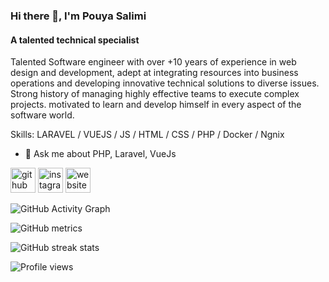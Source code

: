 ### Hi there 👋, I'm Pouya Salimi
#### A talented technical specialist
Talented Software engineer with over +10 years of experience in web design and development,
adept at integrating resources into business operations and developing innovative technical solutions
to diverse issues. Strong history of managing highly effective teams to execute complex projects.
motivated to learn and develop himself in every aspect of the software world.

Skills: LARAVEL / VUEJS / JS / HTML / CSS / PHP / Docker / Ngnix

- 💬 Ask me about PHP, Laravel, VueJs 


[<img src='https://cdn.jsdelivr.net/npm/simple-icons@3.0.1/icons/github.svg' alt='github' height='40'>](https://github.com/pouyasalimi)  [<img src='https://cdn.jsdelivr.net/npm/simple-icons@3.0.1/icons/instagram.svg' alt='instagram' height='40'>](https://www.instagram.com/ipouyasli/)  [<img src='https://cdn.jsdelivr.net/npm/simple-icons@3.0.1/icons/icloud.svg' alt='website' height='40'>](https://pouya.salimi.info)  

![GitHub Activity Graph](https://activity-graph.herokuapp.com/graph?username=pouyasalimi)  

![GitHub metrics](https://metrics.lecoq.io/pouyasalimi)  

![GitHub streak stats](https://github-readme-streak-stats.herokuapp.com/?user=pouyasalimi)  

![Profile views](https://gpvc.arturio.dev/pouyasalimi)  
